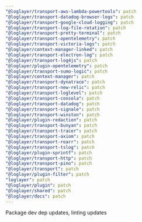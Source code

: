 ```yaml
---
"@loglayer/transport-aws-lambda-powertools": patch
"@loglayer/transport-datadog-browser-logs": patch
"@loglayer/transport-google-cloud-logging": patch
"@loglayer/transport-log-file-rotation": patch
"@loglayer/transport-pretty-terminal": patch
"@loglayer/transport-opentelemetry": patch
"@loglayer/transport-victoria-logs": patch
"@loglayer/context-manager-linked": patch
"@loglayer/transport-electron-log": patch
"@loglayer/transport-log4js": patch
"@loglayer/plugin-opentelemetry": patch
"@loglayer/transport-sumo-logic": patch
"@loglayer/context-manager": patch
"@loglayer/transport-dynatrace": patch
"@loglayer/transport-new-relic": patch
"@loglayer/transport-loglevel": patch
"@loglayer/transport-consola": patch
"@loglayer/transport-datadog": patch
"@loglayer/transport-signale": patch
"@loglayer/transport-winston": patch
"@loglayer/plugin-redaction": patch
"@loglayer/transport-bunyan": patch
"@loglayer/transport-tracer": patch
"@loglayer/transport-axiom": patch
"@loglayer/transport-roarr": patch
"@loglayer/transport-tslog": patch
"@loglayer/plugin-sprintf": patch
"@loglayer/transport-http": patch
"@loglayer/transport-pino": patch
"@loglayer/transport": patch
"@loglayer/plugin-filter": patch
"loglayer": patch
"@loglayer/plugin": patch
"@loglayer/shared": patch
"@loglayer/docs": patch
---
```


Package dev dep updates, linting updates
